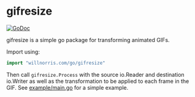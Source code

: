 # gifresize 

[![GoDoc](https://godoc.org/willnorris.com/go/gifresize?status.svg)](https://godoc.org/willnorris.com/go/gifresize)

gifresize is a simple go package for transforming animated GIFs.

Import using:

```go
import "willnorris.com/go/gifresize"
```

Then call `gifresize.Process` with the source io.Reader and destination
io.Writer as well as the transformation to be applied to each frame in the GIF.
See [example/main.go][] for a simple example.

[example/main.go]: ./example/main.go
